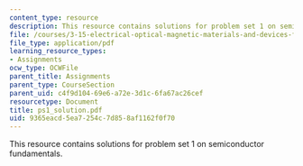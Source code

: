 ```yaml
---
content_type: resource
description: This resource contains solutions for problem set 1 on semiconductor fundamentals.
file: /courses/3-15-electrical-optical-magnetic-materials-and-devices-fall-2006/9365eacd5ea7254c7d858af1162f0f70_ps1_solution.pdf
file_type: application/pdf
learning_resource_types:
- Assignments
ocw_type: OCWFile
parent_title: Assignments
parent_type: CourseSection
parent_uid: c4f9d104-69e6-a72e-3d1c-6fa67ac26cef
resourcetype: Document
title: ps1_solution.pdf
uid: 9365eacd-5ea7-254c-7d85-8af1162f0f70
---
```

This resource contains solutions for problem set 1 on semiconductor fundamentals.

